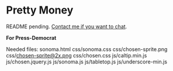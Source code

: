 Pretty Money
=====================

README pending. <a href="mailto:bayreporta@gmail.com">Contact me if you want to chat</a>.


<strong>For Press-Democrat</strong>

Needed files:
sonoma.html
css/sonoma.css
css/chosen-sprite.png
css/chosen-sprite@2x.png
css/chosen.css
js/caltip.min.js
js/chosen.jquery.js
js/sonoma.js
js/tabletop.js
js/underscore-min.js
